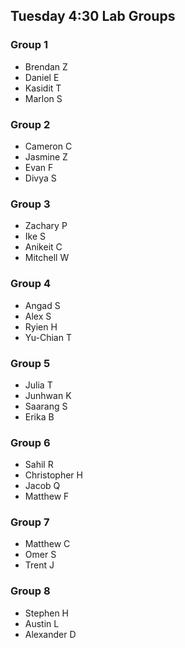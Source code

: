 ## Tuesday 4:30 Lab Groups

### Group 1
- Brendan Z
- Daniel E
- Kasidit T
- Marlon S

### Group 2
- Cameron C
- Jasmine Z
- Evan F
- Divya S

### Group 3
- Zachary P
- Ike S
- Anikeit C
- Mitchell W

### Group 4
- Angad S
- Alex S
- Ryien H
- Yu-Chian T

### Group 5
- Julia T
- Junhwan K
- Saarang S
- Erika B

### Group 6
- Sahil R
- Christopher H
- Jacob Q
- Matthew F

### Group 7
- Matthew C
- Omer S
- Trent J

### Group 8
- Stephen H
- Austin L
- Alexander D
